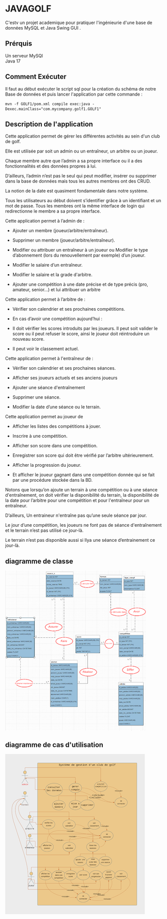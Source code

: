 # JAVAGOLF

C'estv un projet academique pour pratiquer l'ingénieurie d'une base de données MySQL et Java Swing GUI .


<h2>Prérquis </h2>
Un serveur MySQl <br>
Java 17 <br>
<h2> Comment Exécuter</h2>

Il faut au début exécuter le script sql pour la création du schéma de notre Base de données et puis lancer l'application par cette commande :
```
mvn -f GOLF1/pom.xml compile exec:java -Dexec.mainClass="com.mycompany.golf1.GOLF1"
```


<h2> Description de l'application </h2>
Cette application permet de gérer les différentes activités au sein d'un club de golf.

Elle est utilisée par soit un admin ou un entraîneur, un arbitre ou un joueur.

Chaque membre autre que l’admin a sa propre interface ou il a des fonctionnalités et des données propres à lui.

D’ailleurs, l’admin n’est pas le seul qui peut modifier, insérer ou supprimer dans la base de données mais tous les autres membres ont des CRUD.

La notion de la date est quasiment fondamentale dans notre système.

Tous les utilisateurs au début doivent s’identifier grâce à un identifiant et un mot de passe. Tous les membres ont la même interface de login qui redirectionne le membre a sa propre interface.

Cette application permet à l’admin de :

-   Ajouter un membre (joueur/arbitre/entraîneur).
    
-   Supprimer un membre (joueur/arbitre/entraîneur).
    
-   Modifier ou attribuer un entraîneur à un joueur ou Modifier le type d’abonnement (lors du renouvellement par exemple) d’un joueur.
    
-   Modifier le salaire d’un entraîneur.
    
-   Modifier le salaire et la grade d'arbitre.
    
-   Ajouter une compétition à une date précise et de type précis (pro, amateur, senior...) et lui attribuer un arbitre
    

Cette application permet à l’arbitre de :

-   Vérifier son calendrier et ses prochaines compétitions.
    
-   En cas d’avoir une compétition aujourd’hui :
    

-   Il doit vérifier les scores introduits par les joueurs. Il peut soit valider le score ou il peut refuser le score, ainsi le joueur doit réintroduire un nouveau score.
    
-   Il peut voir le classement actuel.
    

Cette application permet à l'entraîneur de :

-   Vérifier son calendrier et ses prochaines séances.
    
-   Afficher ses joueurs actuels et ses anciens joueurs
    
-   Ajouter une séance d'entraînement
    
-   Supprimer une séance.
    
-   Modifier la date d’une séance ou le terrain.
    

Cette application permet au joueur de

-   Afficher les listes des compétitions à jouer.
    
-   Inscrire à une compétition.
    
-   Afficher son score dans une compétition.
    
-   Enregistrer son score qui doit être vérifié par l’arbitre ultérieurement.
    
-   Afficher la progression du joueur.
    
-   Et afficher le joueur gagnant dans une compétition donnée qui se fait par une procédure stockée dans la BD.
    

  

Notons que lorsqu’on ajoute un terrain à une compétition ou à une séance d'entraînement, on doit vérifier la disponibilité du terrain, la disponibilité de la date pour l’arbitre pour une compétition et pour l'entraîneur pour un entraîneur.

D’ailleurs, Un entraineur n'entraîne pas qu’une seule séance par jour.

Le jour d’une compétition, les joueurs ne font pas de séance d'entraînement et le terrain n’est pas utilisé ce jour-là.

Le terrain n’est pas disponible aussi si Ilya une séance d’entrainement ce jour-là.

<h2> diagramme de classe </h2>
<img src="DIAG-CLASS.png">
<h2> diagramme de cas d'utilisation </h2>
<img src="DIAG-USE-CASE.png">
